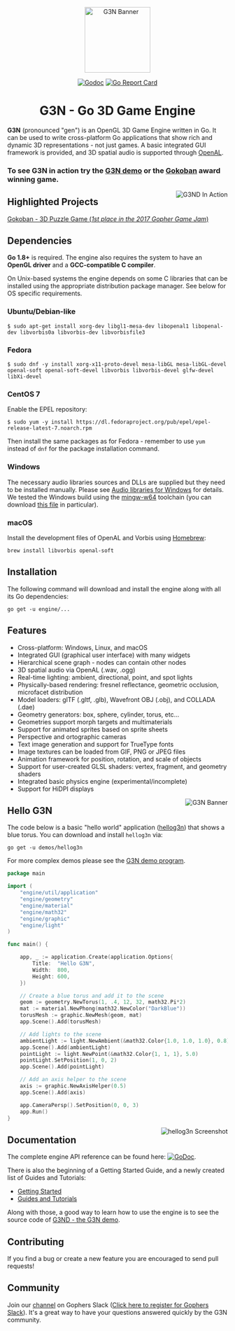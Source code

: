 
  <p align="center"><img width="150" src="https://g3nd/blob/master/data/images/g3n_logo.png" alt="G3N Banner"/></p>
  <p align="center">
    <a href="https://godoc.org/engine"><img src="https://godoc.org/engine?status.svg" alt="Godoc"></img></a>
    <a href="https://goreportcard.com/report/engine"><img src="https://goreportcard.com/badge/engine"  alt="Go Report Card"/></a>
  </p>
  <p><h1 align="center">G3N - Go 3D Game Engine</h1></p>

**G3N** (pronounced "gen") is an OpenGL 3D Game Engine written in Go.
It can be used to write cross-platform Go applications that show rich and dynamic 3D representations - not just games. A basic integrated GUI framework is provided, and 3D spatial audio is supported through [OpenAL](https://www.openal.org/).

  ### **To see G3N in action try the [G3N demo](https://g3nd) or the [Gokoban](https://github.com/danaugrs/gokoban) award winning game.**

  <p align="center">
    <img style="float: right;" src="https://raw.githubusercontent.com/g3n/g3nd/master/data/images/g3nd_screenshots.png" alt="G3ND In Action"/>
  </p>

  ## Highlighted Projects

  [Gokoban - 3D Puzzle Game (_1st place in the 2017 Gopher Game Jam_)](https://github.com/danaugrs/gokoban)

  ## Dependencies

  **Go 1.8+** is required. The engine also requires the system to have an **OpenGL driver** and a **GCC-compatible C compiler**.

  On Unix-based systems the engine depends on some C libraries that can be installed using the appropriate distribution package manager. See below for OS specific requirements.

  ### Ubuntu/Debian-like

    $ sudo apt-get install xorg-dev libgl1-mesa-dev libopenal1 libopenal-dev libvorbis0a libvorbis-dev libvorbisfile3

  ### Fedora

    $ sudo dnf -y install xorg-x11-proto-devel mesa-libGL mesa-libGL-devel openal-soft openal-soft-devel libvorbis libvorbis-devel glfw-devel libXi-devel

  ### CentOS 7

Enable the EPEL repository:

    $ sudo yum -y install https://dl.fedoraproject.org/pub/epel/epel-release-latest-7.noarch.rpm

Then install the same packages as for Fedora - remember to use `yum` instead of `dnf` for the package installation command.

  ### Windows

The necessary audio libraries sources and DLLs are supplied but they need to be installed
manually. Please see [Audio libraries for Windows](audio/windows) for details. We tested the Windows build using the [mingw-w64](https://mingw-w64.org) toolchain (you can download [this file](https://sourceforge.net/projects/mingw-w64/files/Toolchains%20targetting%20Win64/Personal%20Builds/mingw-builds/8.1.0/threads-posix/seh/x86_64-8.1.0-release-posix-seh-rt_v6-rev0.7z) in particular).

  ### macOS

Install the development files of OpenAL and Vorbis using [Homebrew](https://brew.sh/):

    brew install libvorbis openal-soft

  ## Installation

  The following command will download and install the engine along with all its Go dependencies:

  `go get -u engine/...`

  ## Features

  * Cross-platform: Windows, Linux, and macOS
  * Integrated GUI (graphical user interface) with many widgets
  * Hierarchical scene graph - nodes can contain other nodes
  * 3D spatial audio via OpenAL (.wav, .ogg)
  * Real-time lighting: ambient, directional, point, and spot lights
  * Physically-based rendering: fresnel reflectance, geometric occlusion, microfacet distribution
  * Model loaders: glTF (.gltf, .glb), Wavefront OBJ (.obj), and COLLADA (.dae)
  * Geometry generators: box, sphere, cylinder, torus, etc...
  * Geometries support morph targets and multimaterials
  * Support for animated sprites based on sprite sheets
  * Perspective and ortographic cameras
  * Text image generation and support for TrueType fonts
  * Image textures can be loaded from GIF, PNG or JPEG files
  * Animation framework for position, rotation, and scale of objects
  * Support for user-created GLSL shaders: vertex, fragment, and geometry shaders
  * Integrated basic physics engine (experimental/incomplete)
  * Support for HiDPI displays

  <p align="center">
    <img style="float: right;" src="https://g3n.github.io/raw/master/img/g3n_banner_small.png" alt="G3N Banner"/>
  </p>

  ## Hello G3N

  The code below is a basic "hello world" application 
  ([hellog3n](https://demos/tree/master/hellog3n))
  that shows a blue torus.
  You can download and install `hellog3n` via:
    
    go get -u demos/hellog3n

  For more complex demos please see the [G3N demo program](https://g3nd).

  ```Go
  package main

  import (
      "engine/util/application"
      "engine/geometry"
      "engine/material"
      "engine/math32"
      "engine/graphic"
      "engine/light"
  )

  func main() {

      app, _ := application.Create(application.Options{
          Title:  "Hello G3N",
          Width:  800,
          Height: 600,
      })

      // Create a blue torus and add it to the scene
      geom := geometry.NewTorus(1, .4, 12, 32, math32.Pi*2)
      mat := material.NewPhong(math32.NewColor("DarkBlue"))
      torusMesh := graphic.NewMesh(geom, mat)
      app.Scene().Add(torusMesh)

      // Add lights to the scene
      ambientLight := light.NewAmbient(&math32.Color{1.0, 1.0, 1.0}, 0.8)
      app.Scene().Add(ambientLight)
      pointLight := light.NewPoint(&math32.Color{1, 1, 1}, 5.0)
      pointLight.SetPosition(1, 0, 2)
      app.Scene().Add(pointLight)

      // Add an axis helper to the scene
      axis := graphic.NewAxisHelper(0.5)
      app.Scene().Add(axis)

      app.CameraPersp().SetPosition(0, 0, 3)
      app.Run()
  }
  ```

  <p align="center">
    <img style="float: right;" src="https://demos/blob/master/hellog3n/screenshot.png" alt="hellog3n Screenshot"/>
  </p>

  ## Documentation

  The complete engine API reference can be found here: [![GoDoc](https://godoc.org/engine?status.svg)](https://godoc.org/engine).

  There is also the beginning of a Getting Started Guide, and a newly created list of Guides and Tutorials:

  * [Getting Started](https://engine/wiki/Getting-Started-(WIP))
  * [Guides and Tutorials](https://engine/wiki/Guides-and-Tutorials)

  Along with those, a good way to learn how to use the engine is to see the source code of [G3ND - the G3N demo](https://g3nd).
  
  ## Contributing

  If you find a bug or create a new feature you are encouraged to send pull requests!

  ## Community

  Join our [channel](https://gophers.slack.com/messages/g3n) on Gophers Slack ([Click here to register for Gophers Slack](https://invite.slack.golangbridge.org/)). It's a great way to have your questions answered quickly by the G3N community.

